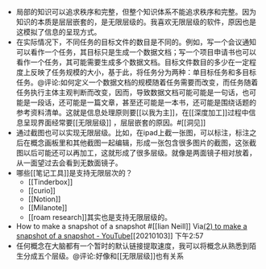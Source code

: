 - 局部的知识可以追求秩序和完整，但整个知识体系不能追求秩序和完整。因为知识的本质是层层嵌套的，是无限层级的。我喜欢无限层级的软件，原因也是这模拟了信息的呈现方式。
- 在实际情况下，不同任务的目标文件的数目是不同的。例如，写一个会议通知可以看作一个任务，其目标只是生成一个数据文档；写一个项目申请书也可以看作一个任务，其可能需要生成多个数据文档。目标文件数目的多少在一定程度上反映了任务规模的大小，基于此，将任务分为两种：单目标任务和多目标任务。@评论:如何定义一个数据文档的规模随着任务需要而改变，而任务随着任务执行主体主观判断而改变，因而，导致数据文档可能可能是一句话，也可能是一段话，还可能是一篇文章，甚至还可能是一本书，还可能是围绕话题的参考资料清单。这就是信息处理原则要[[以我为主]]，在[[深度加工]]过程中信息呈现界面经常要[[无限层级]] ，层层嵌套的原因。#[[洞见]]
- 通过截图也可以实现无限层级。比如，在ipad上截一张图，可以标注，标注之后在概念画板里和其他截图一起编辑，形成一张包含很多图片的截图，这张截图以后可能还可以再加工，这就形成了很多层级。就像是两面镜子相对放着，从一面望过去会看到无数面镜子。
- 哪些[[笔记工具]]是支持无限层次的？
    - [[Tinderbox]]
    - [[curio]]
    - [[Notion]]
    - [[Milanote]]
    - [[roam research]]其实也是支持无限层级的。
- How to make a snapshot of a snapshot #[[Iian Neill]]
Via[(2) to make a snapshot of a snapshot - YouTube](https://www.youtube.com/watch?v=PTnJY0UdMuE)[[20210103]] 下午2:57
- 任何概念在大脑都有一个暂时的默认链接提取速度，我可以将概念从熟悉到陌生分成五个层级。@评论:好像和[[无限层级]]也有关系
